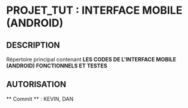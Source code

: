 # PROJET_TUT : INTERFACE MOBILE (ANDROID)

## DESCRIPTION
  Répertoire principal contenant **LES CODES DE L'INTERFACE MOBILE (ANDROID) FONCTIONNELS ET TESTES**
  
## AUTORISATION
  ** Commit ** : KEVIN, DAN
